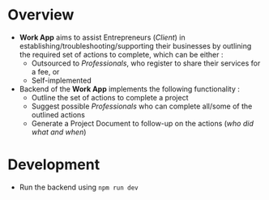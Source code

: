 # Overview
- **Work App** aims to assist Entrepreneurs (*Client*) in establishing/troubleshooting/supporting their businesses by outlining the required set of actions to complete, which can be either :
    - Outsourced to *Professionals*, who register to share their services for a fee, or
    - Self-implemented
- Backend of the **Work App** implements the following functionality :
    - Outline the set of actions to complete a project
    - Suggest possible *Professionals* who can complete all/some of the outlined actions
    - Generate a Project Document to follow-up on the actions (*who did what and when*)

# Development
- Run the backend using `npm run dev`

